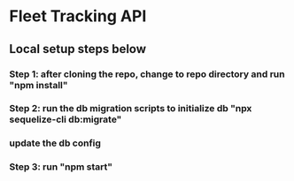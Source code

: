 # Fleet Tracking API


## Local setup steps below
### Step 1: after cloning the repo, change to repo directory and run "npm install"
### Step 2: run the db migration scripts to initialize db "npx sequelize-cli db:migrate"
###           update the db config
### Step 3: run "npm start"

